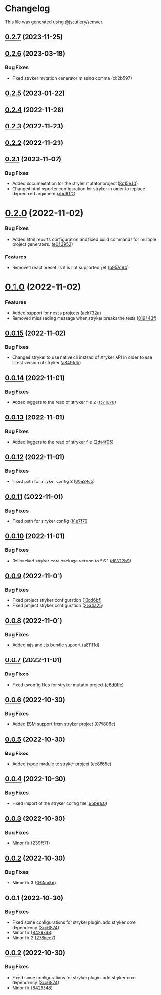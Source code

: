 # Changelog

This file was generated using [@jscutlery/semver](https://github.com/jscutlery/semver).

## [0.2.7](https://github.com/DiogoVCS/nx-workspace-plugins/compare/stryker-mutator-0.2.6...stryker-mutator-0.2.7) (2023-11-25)



## [0.2.6](https://github.com/DiogoVCS/nx-workspace-plugins/compare/stryker-mutator-0.2.5...stryker-mutator-0.2.6) (2023-03-18)


### Bug Fixes

* Fixed stryker mutation generator missing comma ([cb2b597](https://github.com/DiogoVCS/nx-workspace-plugins/commit/cb2b5970b6565849dc0de690649c3d5ab76ae493))



## [0.2.5](https://github.com/DiogoVCS/nx-workspace-plugins/compare/stryker-mutator-0.2.4...stryker-mutator-0.2.5) (2023-01-22)



## [0.2.4](https://github.com/DiogoVCS/nx-workspace-plugins/compare/stryker-mutator-0.2.3...stryker-mutator-0.2.4) (2022-11-28)



## [0.2.3](https://github.com/DiogoVCS/nx-workspace-plugins/compare/stryker-mutator-0.2.2...stryker-mutator-0.2.3) (2022-11-23)



## [0.2.2](https://github.com/DiogoVCS/nx-workspace-plugins/compare/stryker-mutator-0.2.1...stryker-mutator-0.2.2) (2022-11-23)



## [0.2.1](https://github.com/DiogoVCS/nx-workspace-plugins/compare/stryker-mutator-0.2.0...stryker-mutator-0.2.1) (2022-11-07)


### Bug Fixes

* Added documentation for the stryler mutator project ([8c15e40](https://github.com/DiogoVCS/nx-workspace-plugins/commit/8c15e40c51e8d4eaf19184169cb4a54ca908d677))
* Changed html reporter configuration for stryker in order to replace deprecated argument ([abd91f2](https://github.com/DiogoVCS/nx-workspace-plugins/commit/abd91f2fad94125b1bb150d32d0afb37ca637579))



# [0.2.0](https://github.com/DiogoVCS/nx-graphql-mesh/compare/stryker-mutator-0.1.0...stryker-mutator-0.2.0) (2022-11-02)


### Bug Fixes

* Added html reports configuration and fixed build commands for multiple project generators. ([e043952](https://github.com/DiogoVCS/nx-graphql-mesh/commit/e0439529e87a4d21a7e0acd961521b182f91f06b))


### Features

* Removed react preset as it is not supported yet ([b957c94](https://github.com/DiogoVCS/nx-graphql-mesh/commit/b957c94184c9339fc588d4f0fa67ccced0eaeec7))



# [0.1.0](https://github.com/DiogoVCS/nx-graphql-mesh/compare/stryker-mutator-0.0.15...stryker-mutator-0.1.0) (2022-11-02)


### Features

* Added support for nestjs projects ([aeb732a](https://github.com/DiogoVCS/nx-graphql-mesh/commit/aeb732aed733e1c3e2e7b73a995fe37789f7dca2))
* Removed missleading message when stryker breaks the tests ([819443f](https://github.com/DiogoVCS/nx-graphql-mesh/commit/819443f21fb3c6d4f516a441eaa6c51c4e4b4fd7))



## [0.0.15](https://github.com/DiogoVCS/nx-graphql-mesh/compare/stryker-mutator-0.0.14...stryker-mutator-0.0.15) (2022-11-02)


### Bug Fixes

* Changed stryker to use native cli instead of stryker API in order to use latest version of stryker ([a8491db](https://github.com/DiogoVCS/nx-graphql-mesh/commit/a8491db4e187db5272a265a13de2d732366060f5))



## [0.0.14](https://github.com/DiogoVCS/nx-graphql-mesh/compare/stryker-mutator-0.0.13...stryker-mutator-0.0.14) (2022-11-01)


### Bug Fixes

* Added loggers to the read of stryker file 2 ([f571078](https://github.com/DiogoVCS/nx-graphql-mesh/commit/f571078fa306643b2dc6ce6ad5f37ad3edec7ebf))



## [0.0.13](https://github.com/DiogoVCS/nx-graphql-mesh/compare/stryker-mutator-0.0.12...stryker-mutator-0.0.13) (2022-11-01)


### Bug Fixes

* Added loggers to the read of stryker file ([2da4f05](https://github.com/DiogoVCS/nx-graphql-mesh/commit/2da4f0581f702c239316b2dbca5949dd86ef2886))



## [0.0.12](https://github.com/DiogoVCS/nx-graphql-mesh/compare/stryker-mutator-0.0.11...stryker-mutator-0.0.12) (2022-11-01)


### Bug Fixes

* Fixed path for stryker config 2 ([80a24c5](https://github.com/DiogoVCS/nx-graphql-mesh/commit/80a24c50ae415c76267d8564df7434f8d25d2513))



## [0.0.11](https://github.com/DiogoVCS/nx-graphql-mesh/compare/stryker-mutator-0.0.10...stryker-mutator-0.0.11) (2022-11-01)


### Bug Fixes

* Fixed path for stryker config ([b1e7f79](https://github.com/DiogoVCS/nx-graphql-mesh/commit/b1e7f79df2d60afddcdd238210fc3752a05f2dcf))



## [0.0.10](https://github.com/DiogoVCS/nx-graphql-mesh/compare/stryker-mutator-0.0.9...stryker-mutator-0.0.10) (2022-11-01)


### Bug Fixes

* Rollbacked stryker core package version to 5.6.1 ([d8322b9](https://github.com/DiogoVCS/nx-graphql-mesh/commit/d8322b98b53725ba1c55da16a3b09aa6133f54a1))



## [0.0.9](https://github.com/DiogoVCS/nx-graphql-mesh/compare/stryker-mutator-0.0.8...stryker-mutator-0.0.9) (2022-11-01)


### Bug Fixes

* Fixed project stryker configuration ([13cd6bf](https://github.com/DiogoVCS/nx-graphql-mesh/commit/13cd6bfc4903a549629904b70987ac7db1245959))
* Fixed project stryker configuration ([2ba4a25](https://github.com/DiogoVCS/nx-graphql-mesh/commit/2ba4a255892e8a9728b3e44486f11cfc9d5e2e10))



## [0.0.8](https://github.com/DiogoVCS/nx-graphql-mesh/compare/stryker-mutator-0.0.7...stryker-mutator-0.0.8) (2022-11-01)


### Bug Fixes

* Added mjs and cjs bundle support ([a811f1d](https://github.com/DiogoVCS/nx-graphql-mesh/commit/a811f1dfc669baf5325a15618710392b157c6ef2))



## [0.0.7](https://github.com/DiogoVCS/nx-graphql-mesh/compare/stryker-mutator-0.0.6...stryker-mutator-0.0.7) (2022-11-01)


### Bug Fixes

* Fixed tsconfig files for stryker mutator project ([c6d01fc](https://github.com/DiogoVCS/nx-graphql-mesh/commit/c6d01fc21b1011b35c924240397a18d01e981914))



## [0.0.6](https://github.com/DiogoVCS/nx-graphql-mesh/compare/stryker-mutator-0.0.5...stryker-mutator-0.0.6) (2022-10-30)


### Bug Fixes

* Added ESM support from stryker project ([075806c](https://github.com/DiogoVCS/nx-graphql-mesh/commit/075806cb0afea7396820f062923661a8dae74831))



## [0.0.5](https://github.com/DiogoVCS/nx-graphql-mesh/compare/stryker-mutator-0.0.4...stryker-mutator-0.0.5) (2022-10-30)


### Bug Fixes

* Added typoe module to stryker projcet ([ec8665c](https://github.com/DiogoVCS/nx-graphql-mesh/commit/ec8665ceff7795e5462342b07db963f1e1fa7dd8))



## [0.0.4](https://github.com/DiogoVCS/nx-graphql-mesh/compare/stryker-mutator-0.0.3...stryker-mutator-0.0.4) (2022-10-30)


### Bug Fixes

* Fixed import of the stryker config file ([95be1c0](https://github.com/DiogoVCS/nx-graphql-mesh/commit/95be1c0d64b4276c425e1873e8a0e76ef99f720f))



## [0.0.3](https://github.com/DiogoVCS/nx-graphql-mesh/compare/stryker-mutator-0.0.2...stryker-mutator-0.0.3) (2022-10-30)


### Bug Fixes

* Minor fix ([239f57f](https://github.com/DiogoVCS/nx-graphql-mesh/commit/239f57fed57ce2f1588981b01188a425cc22acb3))



## [0.0.2](https://github.com/DiogoVCS/nx-graphql-mesh/compare/stryker-mutator-0.0.1...stryker-mutator-0.0.2) (2022-10-30)


### Bug Fixes

* Minor fix 3 ([064ae5d](https://github.com/DiogoVCS/nx-graphql-mesh/commit/064ae5d025597af992f7adc2957a7b1d9b599343))



## 0.0.1 (2022-10-30)


### Bug Fixes

* Fixed some configurations for stryker plugin. add stryker core dependency ([3cc6874](https://github.com/DiogoVCS/nx-graphql-mesh/commit/3cc6874f342fcbb2e84a5ca1dc994e9319bd6c32))
* Minor fix ([8429848](https://github.com/DiogoVCS/nx-graphql-mesh/commit/8429848c037ddf6315cf65c09803d3d7abbb9aed))
* Minor fix 2 ([278bec7](https://github.com/DiogoVCS/nx-graphql-mesh/commit/278bec753a0e12a9667fa298ed86e9fc48f32dc7))



## [0.0.2](https://github.com/DiogoVCS/nx-graphql-mesh/compare/stryker-mutator-0.0.1...stryker-mutator-0.0.2) (2022-10-30)


### Bug Fixes

* Fixed some configurations for stryker plugin. add stryker core dependency ([3cc6874](https://github.com/DiogoVCS/nx-graphql-mesh/commit/3cc6874f342fcbb2e84a5ca1dc994e9319bd6c32))
* Minor fix ([8429848](https://github.com/DiogoVCS/nx-graphql-mesh/commit/8429848c037ddf6315cf65c09803d3d7abbb9aed))
